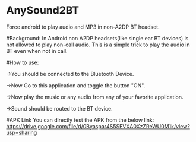 # AnySound2BT
Force android to play audio and MP3 in non-A2DP BT headset.

#Background:
In Android non A2DP headsets(like single ear BT devices) is not allowed to play non-call audio.
This is a simple trick to play the audio in BT even when not in call.

#How to use:

->You should be connected to the Bluetooth Device.

->Now Go to this application and toggle the button "ON".

->Now play the music or any audio from any of your favorite application.

->Sound should be routed to the BT device.

#APK Link
You can directly test the APK from the below link:
https://drive.google.com/file/d/0Byaspar4S5SEVXA0XzZReWU0M1k/view?usp=sharing
